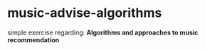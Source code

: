 # music-advise-algorithms

simple exercise regarding: **Algorithms and approaches to music recommendation**

